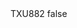 <?xml version="1.0" encoding="UTF-8"?>
<CustomMetadata xmlns="http://soap.sforce.com/2006/04/metadata">
    <label>TXU882</label>
    <protected>false</protected>
</CustomMetadata>
